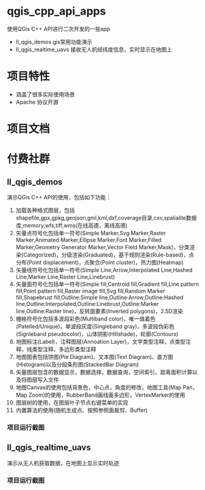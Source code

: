 # qgis_cpp_api_apps
使用QGis C++ API进行二次开发的一些app
- ll_qgis_demos gis常用功能演示
- ll_qgis_realtime_uavs 接收无人机经纬度信息，实时显示在地图上

# 项目特性
- 涵盖了很多实际使用场景
- Apache 协议开源

# 项目文档

# 付费社群

## ll_qgis_demos
演示QGis C++ API的使用，包括如下功能：
1. 加载各种格式图层，包括shapefile,gpx,gpkg,geojson,gml,kml,dxf,coverage目录,csv,spalialite数据库,memory,wfs,tiff,wms(在线高德，离线高德)
2. 矢量点符号化包括单一符号(Simple Marker,Svg Marker,Raster Marker,Animated Marker,Ellipse Marker,Font Marker,Filled Marker,Geometry Generator Marker,Vector Field Marker,Mask)，分类渲染(Categorized)，分级渲染(Graduated)，基于规则渲染(Rule-based)，点分布(Point displacement)，点聚合(Point cluster)，热力图(Heatmap)
3. 矢量线符号化包括单一符号(Simple Line,Arrow,Interpolated Line,Hashed Line,Marker Line,Raster Line,Linebrust)
4. 矢量面符号化包括单一符号(Simple fill,Centroid fill,Gradient fill,Line pattern fill,Point pattern fill,Raster image fill,Svg fill,Random Marker fill,Shapebrust fill,Outline:Simple line,Outline:Arrow,Outline:Hashed line,Outline:Interpolated,Outline:Linebrust,Outline:Marker line,Outline:Raster line)，反转面要素(Inverted polygons)，2.5D渲染
5. 栅格符号化包括多波段彩色(Multiband color)，唯一值着色(Patelled/Unique)，单波段灰度(Singleband gray)，多波段伪彩色(Signleband pseudocolor)，山体阴影(Hillshade)，轮廓(Contours)
6. 地图标注(Label)，注释图层(Annoation Layer)，文字类型注释，点类型注释，线类型注释，多边形类型注释
7. 地图图表包括饼图(Pie Diagram)、文本图(Text Diagram)、直方图(Histogram)以及分段条形图(StackedBar Diagram)
8. 矢量图层包含的数据显示，数据选择，数据查询，空间索引，距离面积计算以及将图层写入文件
9. 地图Canvas的使用包括背景色，中心点，角度的修改，地图工具(Map Pan，Map Zoom)的使用，RubberBand画线画多边形，VertexMarker的使用
10. 图层树的使用，在图层叶子节点右键菜单的实现
11. 内置算法的使用(随机生成点、按照参照面裁剪、Buffer)

### 项目运行截图

## ll_qgis_realtime_uavs
演示从无人机获取数据，在地图上显示实时轨迹

### 项目运行截图